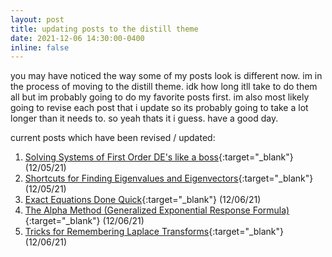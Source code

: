 ```yaml
---
layout: post
title: updating posts to the distill theme
date: 2021-12-06 14:30:00-0400
inline: false
---
```


you may have noticed the way some of my posts look is different now. im in the process of moving to the distill theme. idk how long itll take to do them all but im probably going to do my favorite posts first. im also most likely going to revise each post that i update so its probably going to take a lot longer than it needs to. so yeah thats it i guess. have a good day.

current posts which have been revised / updated:
1. [Solving Systems of First Order DE's like a boss](/math/firstordersystemsquick){:target="_blank"} (12/05/21)
2. [Shortcuts for Finding Eigenvalues and Eigenvectors](/math/eigentricks){:target="_blank"} (12/05/21)
3. [Exact Equations Done Quick](/math/exacteqs){:target="_blank"} (12/06/21)
4. [The Alpha Method (Generalized Exponential Response Formula)](/math/alphamethod){:target="_blank"} (12/06/21)
5. [Tricks for Remembering Laplace Transforms](/math/laplacetricks){:target="_blank"} (12/06/21)
